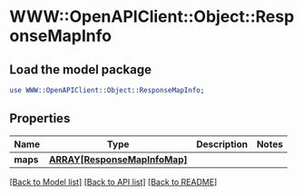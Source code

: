 # WWW::OpenAPIClient::Object::ResponseMapInfo

## Load the model package
```perl
use WWW::OpenAPIClient::Object::ResponseMapInfo;
```

## Properties
Name | Type | Description | Notes
------------ | ------------- | ------------- | -------------
**maps** | [**ARRAY[ResponseMapInfoMap]**](ResponseMapInfoMap.md) |  | 

[[Back to Model list]](../README.md#documentation-for-models) [[Back to API list]](../README.md#documentation-for-api-endpoints) [[Back to README]](../README.md)


